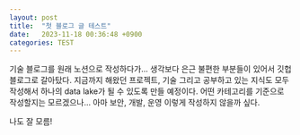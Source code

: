 ```yaml
---
layout: post
title:  "첫 블로그 글 테스트"
date:   2023-11-18 00:36:48 +0900
categories: TEST
---
```

기술 블로그를 원래 노션으로 작성하다가... 생각보다 은근 불편한 부분들이 있어서 깃헙 블로그로 갈아탔다.
지금까지 해왔던 프로젝트, 기술 그리고 공부하고 있는 지식도 모두 작성해서 하나의 data lake가 될 수 있도록 만들 예정이다.
어떤 카테고리를 기준으로 작성할지는 모르겠으나...
아마 보안, 개발, 운영 이렇게 작성하지 않을까 싶다.

나도 잘 모름!
